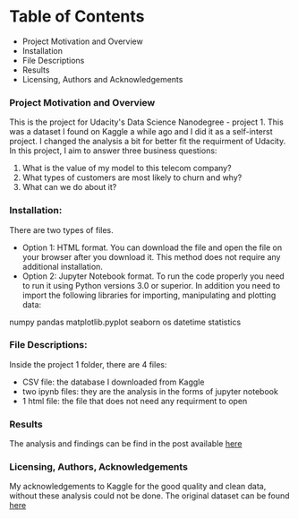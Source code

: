 # Table of Contents
* Project Motivation and Overview
* Installation
* File Descriptions
* Results
* Licensing, Authors and Acknowledgements

### Project Motivation and Overview
This is the project for Udacity's Data Science Nanodegree - project 1. This was a dataset I found on Kaggle a while ago and I did it as a self-interst project. I changed the analysis a bit for better fit the requirment of Udacity. In this project, I aim to answer three business questions:

1. What is the value of my model to this telecom company?
2. What types of customers are most likely to churn and why?
3. What can we do about it?

### Installation: 
There are two types of files.
- Option 1: HTML format. You can download the file and open the file on your browser after you download it. This method does not require any additional installation. 
- Option 2: Jupyter Notebook format. To run the code properly you need to run it using Python versions 3.0 or superior. In addition you need to import the following libraries for importing, manipulating and plotting data:

numpy
pandas
matplotlib.pyplot
seaborn
os
datetime
statistics

### File Descriptions:
Inside the project 1 folder, there are 4 files:
- CSV file: the database I downloaded from Kaggle
- two ipynb files: they are the analysis in the forms of jupyter notebook
- 1 html file: the file that does not need any requirment to open

### Results
The analysis and findings can be find in the post available [here](https://medium.com/@lindachen_/churn-analysis-why-is-it-valuable-2dae64fd45f8?source=friends_link&sk=51bb392caa613c79fa7b8e3ee73d63a0)

### Licensing, Authors, Acknowledgements
My acknowledgements to Kaggle for the good quality and clean data, without these analysis could not be done. The original dataset can be found [here](https://www.kaggle.com/barun2104/telecom-churn)
